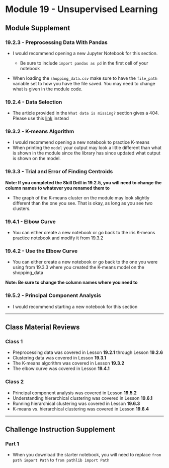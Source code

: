 # Module 19 - Unsupervised Learning

## Module Supplement

### 19.2.3 - Preprocessing Data With Pandas

- I would recommend opening a new Jupyter Notebook for this section. 
    - Be sure to include `import pandas as pd` in the first cell of your notebook

- When loading the `shopping_data.csv` make sure to have the `file_path` variable set to how you have the file saved. You may need to change what is given in the module code.

### 19.2.4 - Data Selection

- The article provided in the `What data is missing?` section gives a 404. Please use this [link](https://towardsdatascience.com/how-to-handle-missing-data-8646b18db0d4) instead

### 19.3.2 - K-means Algorithm

- I would recommend opening a new notebook to practice K-means
- When printing the `model` your output may look a little different than what is shown in the module since the library has since updated what output is shown on the model. 

### 19.3.3 - Trial and Error of Finding Centroids

**Note: If you completed the Skill Drill in 19.2.5, you will need to change the column names to whatever you renamed them to**

- The graph of the K-means cluster on the module may look slightly different than the one you see. That is okay, as long as you see two clusters.

### 19.4.1 - Elbow Curve

- You can either create a new notebook or go back to the iris K-means practice notebook and modify it from 19.3.2

### 19.4.2 - Use the Elbow Curve

- You can either create a new notebook or go back to the one you were using from 19.3.3 where you created the K-means model on the shopping_data

**Note: Be sure to change the column names where you need to**

### 19.5.2 - Principal Component Analysis

- I would recommend starting a new notebook for this section

- - -

## Class Material Reviews

### Class 1
- Preprocessing data was covered in Lesson **19.2.1** through Lesson **19.2.6**
- Clustering data was covered in Lesson **19.3.1**
- The K-means algorithm was covered in Lesson **19.3.2**
- The elbow curve was covered in Lesson **19.4.1**

### Class 2
- Principal component analysis was covered in Lesson **19.5.2**
- Understanding hierarchical clustering was covered in Lesson **19.6.1**
- Running hierarchical clustering was covered in Lesson **19.6.3**
- K-means vs. hierarchical clustering was covered in Lesson **19.6.4**

- - -

## Challenge Instruction Supplement

### Part 1

- When you download the starter notebook, you will need to replace  `from path import Path` to `from pathlib import Path`








